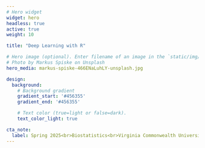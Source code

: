 ```yaml
---
# Hero widget
widget: hero
headless: true
active: true
weight: 10

title: "Deep Learning with R"

# Hero image (optional). Enter filename of an image in the `static/img/` folder.
# Photo by Markus Spiske on Unsplash
hero_media: markus-spiske-466ENaLuhLY-unsplash.jpg

design:
  background:
    # Background gradient
    gradient_start: '#456355'
    gradient_end: '#456355'

    # Text color (true=light or false=dark).
    text_color_light: true

cta_note:
  label: Spring 2025<br>Biostatistics<br>Virginia Commonwealth University
---
```

